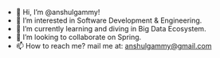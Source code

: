 - 👋 Hi, I’m @anshulgammy!
- 👀 I’m interested in Software Development & Engineering.
- 🌱 I’m currently learning and diving in Big Data Ecosystem.
- 💞️ I’m looking to collaborate on Spring.
- 📫 How to reach me? mail me at: anshulgammy@gmail.com

<!---
anshulgammy/anshulgammy is a ✨ special ✨ repository because its `README.md` (this file) appears on your GitHub profile.
You can click the Preview link to take a look at your changes.
--->
